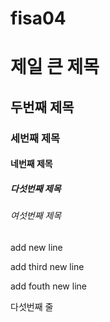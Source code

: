 ﻿# fisa04
# 제일 큰 제목
## 두번째 제목
### 세번째 제목
#### 네번째 제목
##### 다섯번째 제목
###### 여섯번째 제목
add new line

add third new line

add fouth new line

다섯번째 줄
